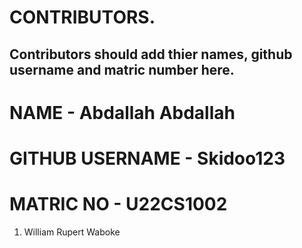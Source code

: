 # CONTRIBUTORS.
## Contributors should add thier names, github username and matric number here.
# NAME - Abdallah Abdallah
# GITHUB USERNAME - Skidoo123
# MATRIC NO - U22CS1002
<ol>
<li>William Rupert Waboke

</ol>
